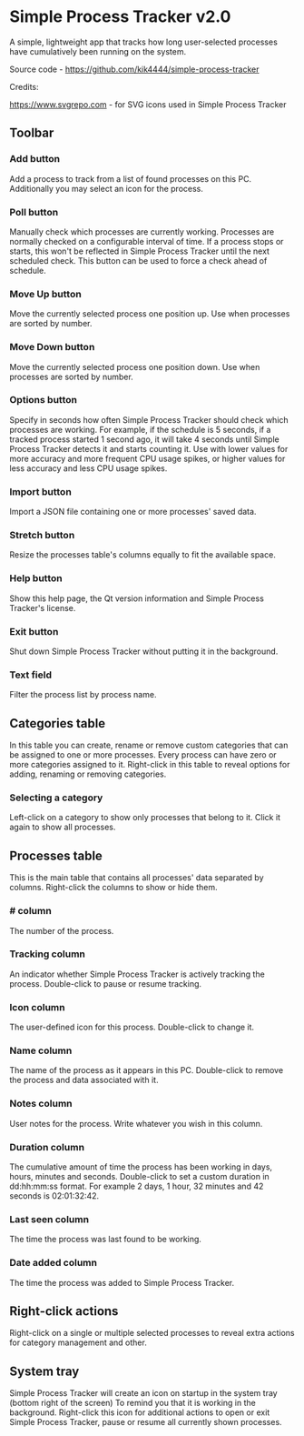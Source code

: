 # Simple Process Tracker v2.0

A simple, lightweight app that tracks how long user-selected processes have cumulatively been running on the system.

Source code - https://github.com/kik4444/simple-process-tracker

Credits:

https://www.svgrepo.com - for SVG icons used in Simple Process Tracker

## Toolbar

### Add button
Add a process to track from a list of found processes on this PC. Additionally you may select an icon for the process.

### Poll button
Manually check which processes are currently working. Processes are normally checked on a configurable interval of time. If a process stops or starts, this won't be reflected in Simple Process Tracker until the next scheduled check. This button can be used to force a check ahead of schedule.

### Move Up button
Move the currently selected process one position up. Use when processes are sorted by number.

### Move Down button
Move the currently selected process one position down. Use when processes are sorted by number.

### Options button
Specify in seconds how often Simple Process Tracker should check which processes are working. For example, if the schedule is 5 seconds, if a tracked process started 1 second ago, it will take 4 seconds until Simple Process Tracker detects it and starts counting it. Use with lower values for more accuracy and more frequent CPU usage spikes, or higher values for less accuracy and less CPU usage spikes.

### Import button
Import a JSON file containing one or more processes' saved data.

### Stretch button
Resize the processes table's columns equally to fit the available space.

### Help button
Show this help page, the Qt version information and Simple Process Tracker's license.

### Exit button
Shut down Simple Process Tracker without putting it in the background.

### Text field
Filter the process list by process name.

## Categories table
In this table you can create, rename or remove custom categories that can be assigned to one or more processes. Every process can have zero or more categories assigned to it. Right-click in this table to reveal options for adding, renaming or removing categories.

### Selecting a category
Left-click on a category to show only processes that belong to it. Click it again to show all processes.

## Processes table
This is the main table that contains all processes' data separated by columns. Right-click the columns to show or hide them.

### # column
The number of the process.

### Tracking column
An indicator whether Simple Process Tracker is actively tracking the process. Double-click to pause or resume tracking.

### Icon column
The user-defined icon for this process. Double-click to change it.

### Name column
The name of the process as it appears in this PC. Double-click to remove the process and data associated with it.

### Notes column
User notes for the process. Write whatever you wish in this column.

### Duration column
The cumulative amount of time the process has been working in days, hours, minutes and seconds. Double-click to set a custom duration in dd:hh:mm:ss format. For example 2 days, 1 hour, 32 minutes and 42 seconds is 02:01:32:42.

### Last seen column
The time the process was last found to be working.

### Date added column
The time the process was added to Simple Process Tracker.

## Right-click actions
Right-click on a single or multiple selected processes to reveal extra actions for category management and other.

## System tray
Simple Process Tracker will create an icon on startup in the system tray (bottom right of the screen) To remind you that it is working in the background. Right-click this icon for additional actions to open or exit Simple Process Tracker, pause or resume all currently shown processes.

